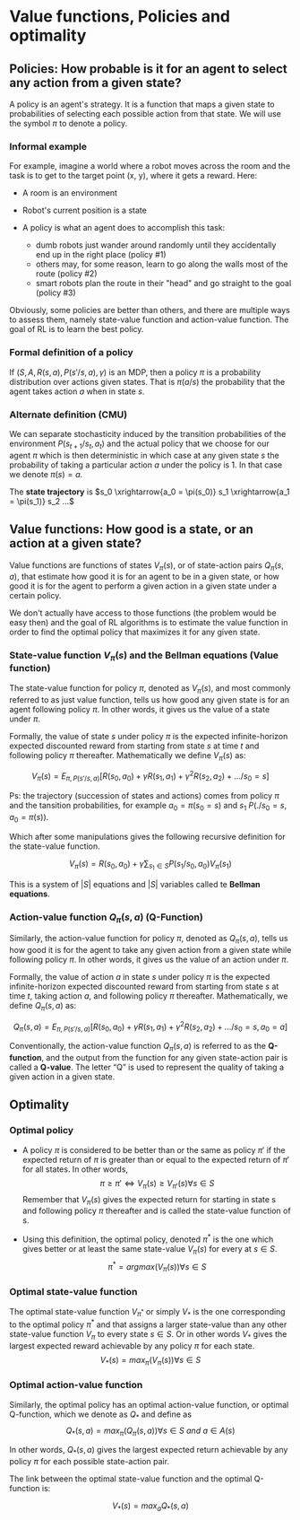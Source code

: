 # Value functions, Policies and optimality

## Policies: How probable is it for an agent to select any action from a given state?

A policy is an agent's strategy. It is a function that maps a given state to probabilities of selecting each possible action from that state. We will use the symbol $\pi$ to denote a policy. 

### Informal example

For example, imagine a world where a robot moves across the room and the task is to get to the target point (x, y), where it gets a reward. Here:

- A room is an environment
- Robot's current position is a state
- A policy is what an agent does to accomplish this task:

    - dumb robots just wander around randomly until they accidentally end up in the right place (policy #1)
    - others may, for some reason, learn to go along the walls most of the route (policy #2)
    - smart robots plan the route in their "head" and go straight to the goal (policy #3)

Obviously, some policies are better than others, and there are multiple ways to assess them, namely state-value function and action-value function. The goal of RL is to learn the best policy.

### Formal definition of a policy

If $(S, A, R(s,a), P(s'/ s, a), \gamma)$ is an MDP, then a policy $\pi$ is a probability distribution over actions given states. That is $\pi(a/s)$ the probability that the agent takes action $a$ when in state $s$. 


### Alternate definition (CMU)

We can separate stochasticity induced by the transition probabilities of the environment $P(s_{t+1}/ s_t, a_t)$ and the actual policy that we choose for our agent $\pi$ which is then deterministic in which case at any given state $s$ the probability of taking a particular action $a$ under the policy is 1. In that case we denote $\pi(s) =a$.

The **state trajectory** is $s_0 \xrightarrow{a_0 = \pi(s_0)} s_1 \xrightarrow{a_1 = \pi(s_1)} s_2 ...$

## Value functions: How good is a state, or an action at a given state?

Value functions are functions of states $V_\pi(s)$, or of state-action pairs $Q_\pi(s,a)$, that estimate how good it is for an agent to be in a given state, or how good it is for the agent to perform a given action in a given state under a certain policy.

We don't actually have access to those functions (the problem would be easy then) and the goal of RL algorithms is to estimate the value function in order to find the optimal policy that maximizes it for any given state.

### State-value function $V_\pi(s)$ and the Bellman equations (Value function)

The state-value function for policy $\pi$, denoted as $V_\pi(s)$, and most commonly referred to as just value function, tells us how good any given state is for an agent following policy $\pi$. In other words, it gives us the value of a state under $\pi$.

Formally, the value of state $s$ under policy $\pi$ is the expected infinite-horizon expected discounted reward from starting from state $s$ at time $t$ and following policy $\pi$ thereafter. Mathematically we define $V_\pi(s)$ as:

$$V_\pi(s) = E_{\pi, P(s'/ s, a)} [R(s_0, a_0) + \gamma R(s_1, a_1) + \gamma^2 R(s_2, a_2) + ... / s_0 = s] $$

Ps: the trajectory (succession of states and actions) comes from policy $\pi$ and the tansition probabilities, for example $a_0 = \pi(s_0=s)$ and $s_1 ~ P(./ s_0 =s, a_0=\pi(s))$.

Which after some manipulations gives the following recursive definition for the state-value function.

$$V_\pi(s) = R(s_0,a_0) + \gamma \sum_{s_1 \in S} P(s_1/ s_0, a_0) V_\pi(s_1) $$

This is a system of $|S|$ equations and $|S|$ variables called te **Bellman equations**.

### Action-value function $Q_\pi(s,a)$ (Q-Function)

Similarly, the action-value function for policy $\pi$, denoted as $Q_\pi(s,a)$, tells us how good it is for the agent to take any given action from a given state while following policy $\pi$. In other words, it gives us the value of an action under $\pi$.

Formally, the value of action $a$ in state $s$ under policy $\pi$ is the expected infinite-horizon expected discounted reward from starting from state $s$ at time $t$, taking action $a$, and following policy $\pi$ thereafter. Mathematically, we define $Q_\pi(s,a)$ as:

$$Q_\pi(s,a) = E_{\pi, P(s'/ s, a)} [R(s_0, a_0) + \gamma R(s_1, a_1) + \gamma^2 R(s_2, a_2) + ... / s_0 = s, a_0 =a] $$

Conventionally, the action-value function $Q_\pi(s,a)$ is referred to as the **Q-function**, and the output from the function for any given state-action pair is called a **Q-value**. The letter “Q” is used to represent the quality of taking a given action in a given state.


## Optimality

### Optimal policy

- A policy $\pi$ is considered to be better than or the same as policy $\pi'$ if the expected return of $\pi$ is greater than or equal to the expected return of $\pi'$ for all states. In other words, $$\pi \geq \pi' \iff V_\pi(s) \geq V_{\pi'}(s)  \forall s \in S$$ Remember that $V_\pi(s)$ gives the expected return for starting in state s and following policy $\pi$ thereafter and is called the state-value function of s.

- Using this definition, the optimal policy, denoted $\pi^*$ is the one which gives better or at least the same state-value $V_\pi(s)$ for every at $s \in S$.
$$\pi^* = argmax(V_\pi(s)) \forall s \in S$$

### Optimal state-value function

The optimal state-value function $V_{\pi^*}$ or simply $V_*$ is the one corresponding to the optimal policy $\pi^*$ and that assigns a larger state-value than any other state-value function $V_{\pi}$ to every state $s \in S$. Or in other words $V_*$ gives the largest expected reward achievable by any policy $\pi$ for each state.
$$V_*(s) = max_\pi(V_\pi(s)) \forall s \in S$$

### Optimal action-value function

Similarly, the optimal policy has an optimal action-value function, or optimal Q-function, which we denote as $Q_*$ and define as
$$Q_*(s, a) = max_\pi(Q_\pi(s,a)) \forall s \in S \: and \: a \in A(s)$$
 
In other words, $Q_*(s, a)$ gives the largest expected return achievable by any policy $\pi$ for each possible state-action pair.

The link between the optimal state-value function and the optimal Q-function is:

$$V_*(s) = max_a Q_*(s, a)$$